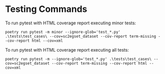 # Testing Commands

To run pytest with HTML coverage report executing minor tests:
```
poetry run pytest -m minor --ignore-glob='test_*.py' .\tests\test_cases\ --cov=sc2egset_dataset --cov-report term-missing --cov-report html --cov=xml
```

To run pytest with HTML coverage report executing all tests:
```
poetry run pytest -m --ignore-glob='test_*.py' .\tests\test_cases\ --cov=sc2egset_dataset --cov-report term-missing --cov-report html --cov=xml
```